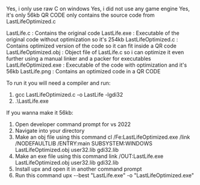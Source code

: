 Yes, i only use raw C on windows
Yes, i did not use any game engine
Yes, it's only 56kb
QR CODE only contains the source code from LastLifeOptimized.c

LastLife.c : Contains the original code
LastLife.exe : Executable of the original code without optimization so it's 254kb
LastLifeOptimized.c : Contains optimized version of the code so it can fit inside a QR code
LastLifeOptimized.obj : Object file of LastLife.c so i can optimize it even further using a manual linker and a packer for executables
LastLifeOptimized.exe : Executable of the code with optimization and it's 56kb
LastLife.png : Contains an optimized code in a QR CODE

To run it you will need a compiler and run:
1. gcc LastLifeOptimized.c -o LastLife -lgdi32
2. .\LastLife.exe

If you wanna make it 56kb:
1. Open developer command prompt for vs 2022
2. Navigate into your directory
3. Make an obj file using this command
   cl /Fe:LastLifeOptimized.exe /link /NODEFAULTLIB /ENTRY:main SUBSYSTEM:WINDOWS LastLifeOptimized.obj user32.lib gdi32.lib
4. Make an exe file using this command
   link /OUT:LastLife.exe LastLifeOptimized.obj user32.lib gdi32.lib
5. Install upx and open it in another command prompt
6. Run this command
   upx --best "LastLife.exe" -o "LastLifeOptimized.exe"